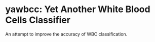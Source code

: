 # yawbcc: Yet Another White Blood Cells Classifier

An attempt to improve the accuracy of WBC classification.


